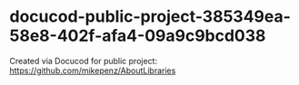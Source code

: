 # docucod-public-project-385349ea-58e8-402f-afa4-09a9c9bcd038
Created via Docucod for public project: https://github.com/mikepenz/AboutLibraries
